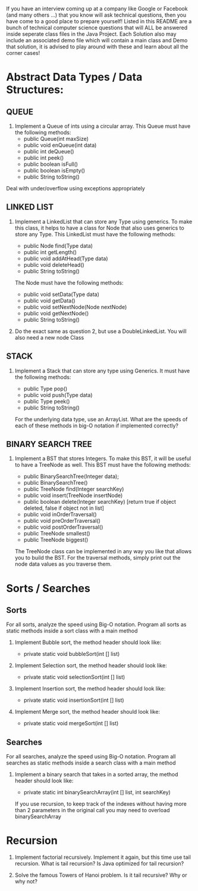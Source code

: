 If you have an interview coming up at a company like Google or Facebook (and many others ...) that you know will ask technical questions, then you have come to a good place
to prepare yourself! Listed in this README are a bunch of technical computer science questions that will ALL be answered inside seperate class files in the Java Project. 
Each Solution also may include an associated demo file which will contain a main class and Demo that solution, it is advised to play around with these and learn about all
the corner cases! 

Abstract Data Types / Data Structures: 
======================================

QUEUE 
-----
1. Implement a Queue of ints using a circular array. This Queue must have the following methods: 
	 - public Queue(int maxSize)
	 - public void enQueue(int data)
	 - public int deQueue()
	 - public int peek()
	 - public boolean isFull()
	 - public boolean isEmpty()
	 - public String toString()

Deal with under/overflow using exceptions appropriately

LINKED LIST
-----------
1. Implement a LinkedList that can store any Type using generics. To make this class, it helps to have a class for Node that also uses generics to store any Type. 
	This LinkedList must have the following methods: 
	 - public Node<Type> find(Type data)
	 - public int getLength()
	 - public void addAtHead(Type data)
	 - public void deleteHead()
	 - public String toString()

	The Node must have the following methods: 
	 - public void setData(Type data)
	 - public void getData()
	 - public void setNextNode(Node<Type> nextNode)
	 - public void getNextNode()
	 - public String toString()

2. Do the exact same as question 2, but use a DoubleLinkedList. You will also need a new node Class

STACK
-----
1. Implement a Stack that can store any type using Generics. It must have the following methods: 
	 - public Type pop()
	 - public void push(Type data)
	 - public Type peek()
	 - public String toString()

	For the underlying data type, use an ArrayList. What are the speeds of each of these methods in big-O notation 
	if implemented correctly?

BINARY SEARCH TREE
------------------

1. Implement a BST that stores Integers. To make this BST, it will be useful to have a TreeNode as well.
	This BST must have the following methods:
	 - public BinarySearchTree(Integer data);
	 - public BinarySearchTree()
	 - public TreeNode find(Integer searchKey)
	 - public void insert(TreeNode insertNode)
	 - public boolean delete(Integer searchKey)  [return true if object deleted, false if object not in list]
	 - public void inOrderTraversal()
	 - public void preOrderTraversal()
	 - public void postOrderTraversal()
	 - public TreeNode smallest()
	 - public TreeNode biggest()

	The TreeNode class can be implemented in any way you like that allows you to build the BST. For the traversal methods, simply 
	print out the node data values as you traverse them.

Sorts / Searches 
=================

Sorts
-----
For all sorts, analyze the speed using Big-O notation. Program all sorts as static methods inside a sort class with a main method

1. Implement Bubble sort, the method header should look like: 
	 - private static void bubbleSort(int [] list)

2. Implement Selection sort, the method header should look like: 
	 - private static void selectionSort(int [] list)

3. Implement Insertion sort, the method header should look like:  
	 - private static void insertionSort(int [] list)

4. Implement Merge sort, the method header should look like: 
	 - private static void mergeSort(int [] list) 

Searches
--------
For all searches, analyze the speed using Big-O notation. Program all searches as static methods inside a search class with a main method

1. Implement a binary search that takes in a sorted array, the method header should look like:
	 - private static int binarySearchArray(int [] list, int searchKey)

	If you use recursion, to keep track of the indexes without having more than 2 parameters in the original call you may
	need to overload binarySearchArray

Recursion
=========

1. Implement factorial recursively. Implement it again, but this time use tail recursion. What is tail recursion? Is Java optimized for tail recursion?

2. Solve the famous Towers of Hanoi problem. Is it tail recursive? Why or why not?